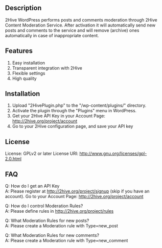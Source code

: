## Description

2Hive WordPress performs posts and comments moderation through 2Hive Content Moderation Service. After activation it will automatically send new posts and comments to the service and will remove (archive) ones automatically in case of inappropriate content.

## Features

1. Easy installation
2. Transparent integration with 2Hive
3. Flexible settings
4. High quality

## Installation

1. Upload "2HivePlugin.php" to the "/wp-content/plugins/" directory.
2. Activate the plugin through the "Plugins" menu in WordPress.
3. Get your 2Hive API Key in your Account Page: http://2hive.org/project/account
4. Go to your 2Hive configuration page, and save your API key

## License

License: GPLv2 or later
License URI: http://www.gnu.org/licenses/gpl-2.0.html

## FAQ

Q: How do I get an API Key <br/>
A: Please register at http://2hive.org/project/signup (skip if you have an account). Go to your Account Page: http://2hive.org/project/account

Q: How do I control Moderation Rules? <br/>
A: Please define rules in http://2hive.org/project/rules

Q: What Moderation Rules for new posts? <br/>
A: Please create a Moderation rule with Type=new_post

Q: What Moderation Rules for new comments? <br/>
A: Please create a Moderation rule with Type=new_comment

